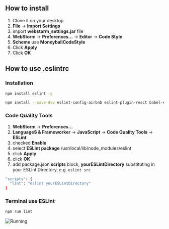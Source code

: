 ## How to install

1. Clone it on your desktop
2. **File** -> **Import Settings**
3. import **webstorm_settings.jar** file
4. **WebStorm** -> **Preferences...** -> **Editor** -> **Code Style**
5. **Scheme** use **MoneyballCodeStyle**
6. Click **Apply**
6. Click **OK**

## How to use .eslintrc

### Installation
```bash
npm install eslint -g
```
```bash
npm install --save-dev eslint-config-airbnb eslint-plugin-react babel-eslint eslint
```
### Code Quality Tools
1. **WebStorm** -> **Preferences...**
2. **LanguageS & Frameworker** -> **JavaScript** -> **Code Quality Tools** -> **ESLint**
3. checked **Enable**
4. select **ESLint package** /usr/local/lib/node_modules/eslint
5. click **Apply**
6. click **OK**
7. add package.json **scripts** block, **yourESLintDirectory** substituting in your ESLint Directory, e.g. `eslint src`
```bash
"scripts": {
  "lint": "eslint yourESLintDirectory"
}
```
### Terminal use ESLint
```bash
npm run lint
```

![Running](http://www.gaojian.tv/files/default/2015/10-04/160917d4a798778830.jpg?6.6.6)